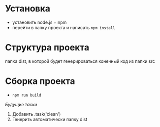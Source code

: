 # Установка
- установить node.js + npm
- перейти в папку проекта и написать `npm install`

# Структура проекта
папка dist, в которой будет генерироваться конечный код из папки src

# Сборка проекта
- `npm run build`

*Будущие таски*
1. Добавить .task('clean')
2. Генерить автоматически папку dist